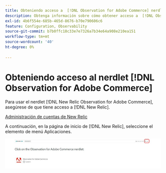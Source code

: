 ```yaml
---
title: Obteniendo acceso a  [!DNL Observation for Adobe Commerce] nerdlet
description: Obtenga información sobre cómo obtener acceso a  [!DNL Observation for Adobe Commerce] nerdlet.
exl-id: 4b6f554e-685b-465d-8676-b70e790606c6
feature: Configuration, Observability
source-git-commit: b7b0ffc18c33e7e7326a7b34e64a908e210ea151
workflow-type: tm+mt
source-wordcount: '40'
ht-degree: 0%

---
```


# Obteniendo acceso al nerdlet [!DNL Observation for Adobe Commerce]

Para usar el nerdlet [!DNL New Relic Observation for Adobe Commerce], asegúrese de que tiene acceso a [!DNL New Relic].

[Administración de cuentas de New Relic](https://experienceleague.adobe.com/es/docs/commerce-on-cloud/user-guide/monitor/new-relic/account-management)

A continuación, en la página de inicio de [!DNL New Relic], seleccione el elemento de menú Aplicaciones.

![página de inicio de New Relic](../../assets/tools/observation-for-adobe-commerce/new-relic-homepage.jpeg)

